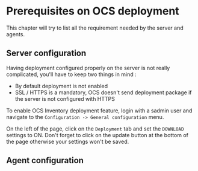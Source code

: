 # Prerequisites on OCS deployment

This chapter will try to list all the requirement needed by the server and agents.

## Server configuration

Having deployment configured properly on the server is not really complicated, you'll have to keep two things in mind : 
* By default deployment is not enabled
* SSL / HTTPS is a mandatory, OCS doesn't send deployment package if the server is not configured with HTTPS

To enable OCS Inventory deployment feature, login with a sadmin user and navigate to the `Configuration -> General configuration` menu.

On the left of the page, click on the `Deployment` tab and set the `DOWNLOAD` settings to ON. 
Don't forget to click on the update button at the bottom of the page otherwise your settings won't be saved.



## Agent configuration


